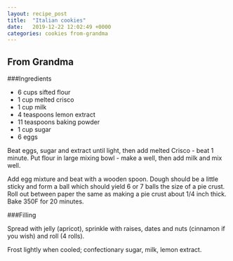 ```yaml
---
layout: recipe_post
title:  "Italian cookies"
date:   2019-12-22 12:02:49 +0000
categories: cookies from-grandma
---
```


## From Grandma
###Ingredients
* 6 cups sifted flour
* 1 cup melted crisco
* 1 cup milk
* 4 teaspoons lemon extract
* 11 teaspoons baking powder
* 1 cup sugar
* 6 eggs 


Beat eggs, sugar and extract until light, then add melted Crisco - beat 1 minute. Put flour in large mixing bowl - make a well, then add milk and mix well. 

Add egg mixture and beat with a wooden spoon. Dough should be a little sticky and form a ball which should yield 6 or 7 balls the size of a pie crust. Roll out between paper the same as making a pie crust about 1/4 inch thick. Bake 350F for 20 minutes.

###Filling

Spread with jelly (apricot), sprinkle with raises, dates and nuts (cinnamon if you wish) and roll (4 rolls).



Frost lightly when cooled; confectionary sugar, milk, lemon extract.

